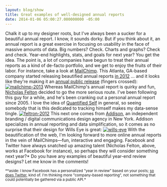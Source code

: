 ```yaml
---
layout: blog/show
title: Great examples of well-designed annual reports
date: 2014-01-06 05:00:27.000000000 -05:00
---
```


Chalk it up to my designer roots, but I've always been a sucker for a beautiful annual report. I know, it sounds dorky. But if you think about it, an annual report is a great exercise in focusing on usability in the face of massive amounts of data. Big numbers? Check. Charts and graphs? Check and check. Year-end highlights, stats, and goals for next year? You get the idea. The point is, a lot of companies have begun to treat their annual reports as a kind of de-facto portfolio, and we get to enjoy the fruits of their labor.  For instance, take a look at [MailChimp](http://mailchimp.com/ "MailChimp"). This Atlanta, GA-based company started releasing beautified annual reports [in 2012](http://mailchimp.com/2012/ "MailChimp 2012 annual report") ... and it looks like they're making it an [annual public release](http://mailchimp.com/2013/ "MailChimp 2013 annual report") (fingers crossed): [![mailchimp-2013](http://res.cloudinary.com/dstrunk/image/upload/v1414083572/mailchimp-2013_uajz79.png)](http://mailchimp.com/2013/) Whereas MailChimp's annual report is quirky and fun, [Nicholas Felton](http://feltron.com/ "Nicholas Felton") decided to go the more serious route. I've been following this guy for a while, and he's been cranking out a personal annual report since 2005. I love the idea of [Quantified Self](http://quantifiedself.com/ "QuantifiedSelf") in general, so seeing somebody that is this dedicated to tracking himself makes my data-sense tingle. [![feltron-2012](http://res.cloudinary.com/dstrunk/image/upload/v1414083571/feltron-2012_wooxgd.png)](http://feltron.com/ar12_01.html) This next one comes from [Addison](http://www.addison.com/ "Addison"), an independent branding / digital communications design agency in New York. Addison specializes in annual reporting and data simplification, so it comes as no surprise that their design for Wills Eye is great: [![wills-eye](http://res.cloudinary.com/dstrunk/image/upload/v1414083570/wills-eye_snixxv.png)](http://www.addison.com/projects/wills-eye-annual-report/) With the beautification of the web, I'm looking forward to more online annual reports in the vein of MailChimps—fun, interactive and engaging. Facebook and Twitter have always snatched up amazing talent (Nicholas Felton, above, works at Facebook for instance), so perhaps they will consider something next year?\* Do you have any examples of beautiful year-end review designs? Let me know in the comments!

<small>**aside: I know Facebook has a personalized "year in review" based on your posts; [so does Twitter](https://2013.twitter.com/), kind of. I'm thinking more "company-based reporting", not something that could potentially be gathered via a public API.*</small>


